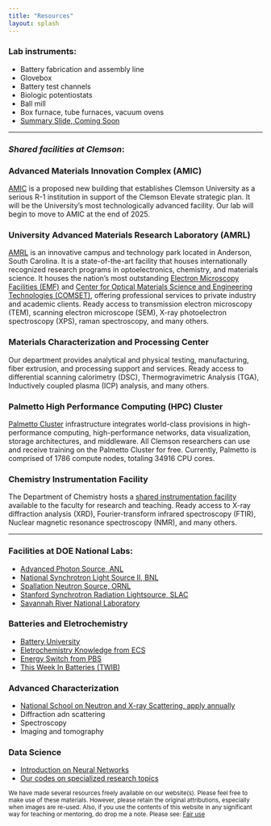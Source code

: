 ```yaml
---
title: "Resources"
layout: splash
---
```

<p>
    <h3 id="lab-instruments">Lab instruments:</h3>
	<ul>
	  <li>Battery fabrication and assembly line</li>
	  <li>Glovebox</li>
	  <li>Battery test channels</li>
	  <li>Biologic potentiostats</li>
	  <li>Ball mill</li>
	  <li>Box furnace, tube furnaces, vacuum ovens<br></li>
	  <li><a href="https://donghou-lab.github.io/assets/placeholder.jpg" class="image-popup">Summary Slide, Coming Soon</a></li>
	</ul>
</p>
<hr>

<p>
	<h3 id="shared-facilities-at-clemson"><em>Shared facilities at Clemson</em>:</h3>
	<h3 id="advanced-materials-innovation-complex-amic">Advanced Materials Innovation Complex (AMIC)</h3>
	<a href="https://cecas.clemson.edu/amic/">AMIC</a> is a proposed new building that establishes Clemson University as a serious R-1 institution in support of the Clemson Elevate strategic plan. It will be the University’s most technologically advanced facility. Our lab will begin to move to AMIC at the end of 2025.
	<h3 id="university-advanced-materials-research-laboratory-amrl">University Advanced Materials Research Laboratory (AMRL)</h3>
	<a href="https://www.clemson.edu/cecas/research/facilities.html">AMRL</a> is an innovative campus and technology park located in Anderson, South Carolina. It is a state-of-the-art facility that houses internationally recognized research programs in optoelectronics, chemistry, and materials science. It houses the nation’s most outstanding <a href="https://www.clemson.edu/research/division-of-research/core-facilities/emf/capabilities/index.html">Electron Microscopy Facilities (EMF)</a> and <a href="https://www.clemson.edu/centers-institutes/comset/index.html">Center for Optical Materials Science and Engineering Technologies (COMSET)</a>, offering professional services to private industry and academic clients. Ready access to transmission electron microscopy (TEM), scanning electron microscope (SEM), X-ray photoelectron spectroscopy (XPS), raman spectroscopy, and many others.
	<h3 id="materials-characterization-and-processing-center">Materials Characterization and Processing Center</h3>
	Our department provides analytical and physical testing, manufacturing, fiber extrusion, and processing support and services. Ready access to differential scanning calorimetry (DSC), Thermogravimetric Analysis (TGA), Inductively coupled plasma (ICP) analysis, and many others.
	<h3 id="palmetto-high-performance-computing-hpc-cluster">Palmetto High Performance Computing (HPC) Cluster</h3>
	<a href="https://www.palmetto.clemson.edu/palmetto/">Palmetto Cluster</a> infrastructure integrates world-class provisions in high-performance computing, high-performance networks, data visualization, storage architectures, and middleware. All Clemson researchers can use and receive training on the Palmetto Cluster for free. Currently, Palmetto is comprised of 1786 compute nodes, totaling 34916 CPU cores.
	<h3 id="chemistry-instrumentation-facility">Chemistry Instrumentation Facility</h3>
	The Department of Chemistry hosts a <a href="https://scienceweb.clemson.edu/aif/">shared instrumentation facility</a> available to the faculty for research and teaching. Ready access to X-ray diffraction analysis (XRD), Fourier-transform infrared spectroscopy (FTIR), Nuclear magnetic resonance spectroscopy (NMR), and many others.
</p>

<hr>

### Facilities at DOE National Labs:
- [Advanced Photon Source, ANL](https://www.aps.anl.gov/)
- [National Synchrotron Light Source II, BNL](https://www.bnl.gov/nsls2/)
- [Spallation Neutron Source, ORNL](https://neutrons.ornl.gov/sns)
- [Stanford Synchrotron Radiation Lightsource, SLAC](https://www-ssrl.slac.stanford.edu/)
- [Savannah River National Laboratory](https://www.srnl.gov/)

### Batteries and Eletrochemistry
- [Battery University](https://batteryuniversity.com/articles)
- [Eletrochemistry Knowledge from ECS](https://knowledge.electrochem.org/)
- [Energy Switch from PBS](https://video.austinpbs.org/show/energy-switch/episodes/season/1/)
- [This Week In Batteries (TWIB)](https://www.linkedin.com/newsletters/this-week-in-batteries-twib-7028855205660172288/)

### Advanced Characterization
- [National School on Neutron and X-ray Scattering, apply annually](https://www.anl.gov/education/national-school-on-neutron-and-xray-scattering)
- Diffraction adn scattering
- Spectroscopy
- Imaging and tomography

### Data Science
- [Introduction on Neural Networks](https://www.youtube.com/playlist?list=PLZHQObOWTQDNU6R1_67000Dx_ZCJB-3pi)
- [Our codes on specialized research topics](https://github.com/donghou-lab/)

<small> We have made several resources freely available on our website(s). Please feel free to make use of these materials. However, please retain the original attributions, especially when images are re-used. Also, if you use the contents of this website in any significant way for teaching or mentoring, do drop me a note. Please see: [Fair use](http://en.wikipedia.org/wiki/Fair_use)</small>
